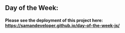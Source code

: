 ## Day of the Week:
#### Please see the deployment of this project here: https://samandeveloper.github.io/day-of-the-week-js/
